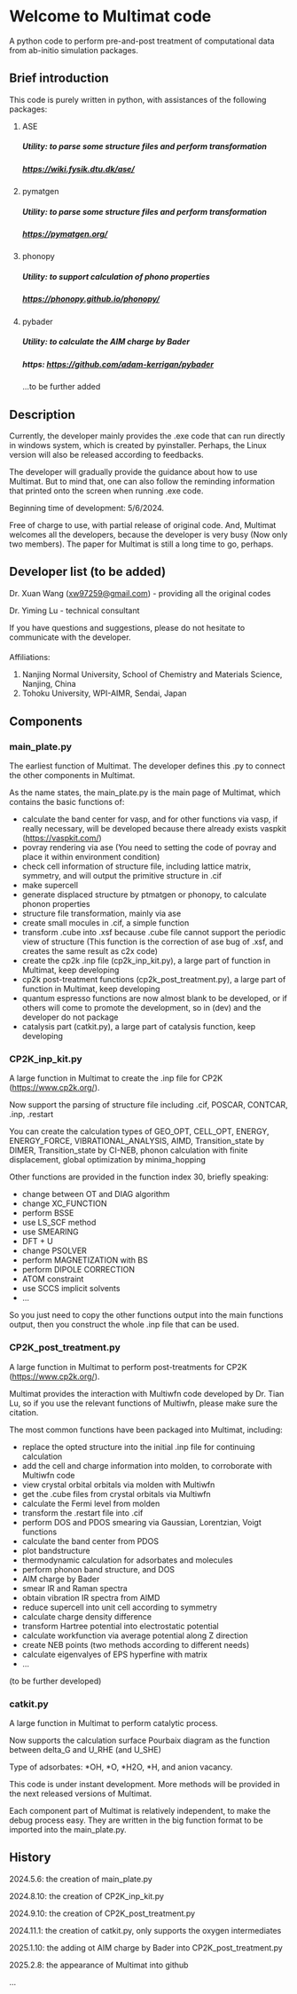 # Welcome to Multimat code 
A python code to perform pre-and-post treatment of computational data from ab-initio simulation packages.

## Brief introduction
This code is purely written in python, with assistances of the following packages:

1. ASE
   ##### Utility: to parse some structure files and perform transformation
   ##### https://wiki.fysik.dtu.dk/ase/
   #####
   
2. pymatgen
   ##### Utility: to parse some structure files and perform transformation
   ##### https://pymatgen.org/
   #####
   
4. phonopy
   ##### Utility: to support calculation of phono properties
   ##### https://phonopy.github.io/phonopy/
   #####

5. pybader
   ##### Utility: to calculate the AIM charge by Bader
   ##### https: https://github.com/adam-kerrigan/pybader
   #####

   ...to be further added
   
## Description
Currently, the developer mainly provides the .exe code that can run directly in windows system, which is created by pyinstaller. Perhaps, the Linux version will also be released according to feedbacks. 

The developer will gradually provide the guidance about how to use Multimat. But to mind that, one can also follow the reminding information that printed onto the screen when running .exe code.

Beginning time of development: 5/6/2024.

Free of charge to use, with partial release of original code. And, Multimat welcomes all the developers, because the developer is very busy (Now only two members). The paper for Multimat is still a long time to go, perhaps.

###
## Developer list (to be added)
Dr. Xuan Wang (xw97259@gmail.com) - providing all the original codes


Dr. Yiming Lu - technical consultant

If you have questions and suggestions, please do not hesitate to communicate with the developer. 


####
Affiliations:
1. Nanjing Normal University, School of Chemistry and Materials Science, Nanjing, China
2. Tohoku University, WPI-AIMR, Sendai, Japan

###
## Components
### main_plate.py
The earliest function of Multimat. The developer defines this .py to connect the other components in Multimat.

As the name states, the main_plate.py is the main page of Multimat, which contains the basic functions of:

- calculate the band center for vasp, and for other functions via vasp, if really necessary, will be developed because there already exists vaspkit (https://vaspkit.com/)
- povray rendering via ase (You need to setting the code of povray and place it within environment condition)
- check cell information of structure file, including lattice matrix, symmetry, and will output the primitive structure in .cif
- make supercell
- generate displaced structure by ptmatgen or phonopy, to calculate phonon properties
- structure file transformation, mainly via ase
- create small mocules in .cif, a simple function
- transform .cube into .xsf because .cube file cannot support the periodic view of structure (This function is the correction of ase bug of .xsf, and creates the same result as c2x code)
- create the cp2k .inp file (cp2k_inp_kit.py), a large part of function in Multimat, keep developing
- cp2k post-treatment functions (cp2k_post_treatment.py), a large part of function in Multimat, keep developing
- quantum espresso functions are now almost blank to be developed, or if others will come to promote the development, so in (dev) and the developer do not package
- catalysis part (catkit.py), a large part of catalysis function, keep developing

####
### CP2K_inp_kit.py
A large function in Multimat to create the .inp file for CP2K (https://www.cp2k.org/). 


Now support the parsing of structure file including .cif, POSCAR, CONTCAR, .inp, .restart

You can create the calculation types of GEO_OPT, CELL_OPT, ENERGY, ENERGY_FORCE, VIBRATIONAL_ANALYSIS, AIMD, Transition_state by DIMER, Transition_state by CI-NEB, phonon calculation with finite displacement, global optimization by minima_hopping

Other functions are provided in the function index 30, briefly speaking: 
- change between OT and DIAG algorithm
- change XC_FUNCTION
- perform BSSE
- use LS_SCF method
- use SMEARING
- DFT + U
- change PSOLVER
- perform MAGNETIZATION with BS
- perform DIPOLE CORRECTION
- ATOM constraint
- use SCCS implicit solvents
- ...

So you just need to copy the other functions output into the main functions output, then you construct the whole .inp file that can be used. 


####
### CP2K_post_treatment.py
A large function in Multimat to perform post-treatments for CP2K (https://www.cp2k.org/). 

Multimat provides the interaction with Multiwfn code developed by Dr. Tian Lu, so if you use the relevant functions of Multiwfn, please make sure the citation.

The most common functions have been packaged into Multimat, including:

- replace the opted structure into the initial .inp file for continuing calculation
- add the cell and charge information into molden, to corroborate with Multiwfn code
- view crystal orbital orbitals via molden with Multiwfn
- get the .cube files from crystal orbitals via Multiwfn
- calculate the Fermi level from molden
- transform the .restart file into .cif
- perform DOS and PDOS smearing via Gaussian, Lorentzian, Voigt functions
- calculate the band center from PDOS
- plot bandstructure
- thermodynamic calculation for adsorbates and molecules
- perform phonon band structure, and DOS
- AIM charge by Bader
- smear IR and Raman spectra
- obtain vibration IR spectra from AIMD
- reduce supercell into unit cell according to symmetry
- calculate charge density difference
- transform Hartree potential into electrostatic potential
- calculate workfunction via average potential along Z direction
- create NEB points (two methods according to different needs)
- calculate eigenvalyes of EPS hyperfine with matrix
- ...

(to be further developed)

####
### catkit.py
A large function in Multimat to perform catalytic process.

Now supports the calculation surface Pourbaix diagram as the function between delta_G and U_RHE (and U_SHE)

Type of adsorbates: *OH, *O, *H2O, *H, and anion vacancy.

This code is under instant development. More methods will be provided in the next released versions of Multimat. 


Each component part of Multimat is relatively independent, to make the debug process easy. They are written in the big function format to be imported into the main_plate.py.


####
## History
2024.5.6: the creation of main_plate.py

2024.8.10: the creation of CP2K_inp_kit.py

2024.9.10: the creation of CP2K_post_treatment.py

2024.11.1: the creation of catkit.py, only supports the oxygen intermediates

2025.1.10: the adding ot AIM charge by Bader into CP2K_post_treatment.py

2025.2.8: the appearance of Multimat into github

...


    